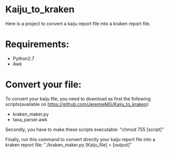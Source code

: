 # Kaiju_to_kraken
Here is a project to convert a kaiju report file into a kraken report file.

# Requirements:
- Python2.7
- Awk

# Convert your file:
To convert your kaiju file, you need to download as first the following scripts(available on https://github.com/JeremieMG/Kaiju_to_kraken):
- kraken_maker.py
- taxa_parser.awk

Secondly, you have to make these scripts executable:
"chmod 755 [script]"

Finally, run this command to convert directly your kaiju report file into a kraken report file:
"./kraken_maker.py [Kaiju_file] > [output]"
